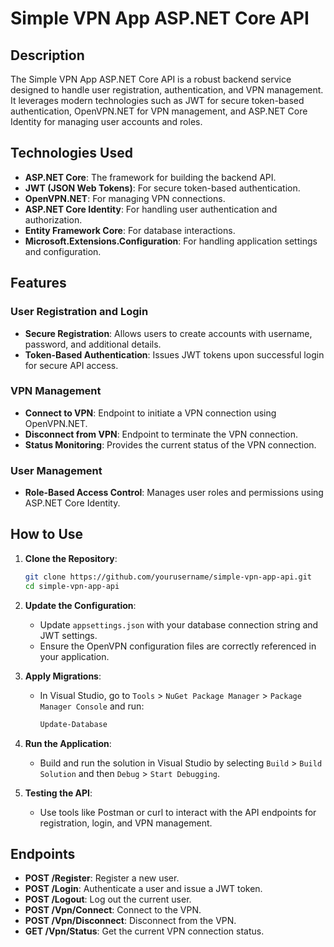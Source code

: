 # Simple VPN App ASP.NET Core API

## Description
The Simple VPN App ASP.NET Core API is a robust backend service designed to handle user registration, authentication, and VPN management. It leverages modern technologies such as JWT for secure token-based authentication, OpenVPN.NET for VPN management, and ASP.NET Core Identity for managing user accounts and roles.

## Technologies Used
- **ASP.NET Core**: The framework for building the backend API.
- **JWT (JSON Web Tokens)**: For secure token-based authentication.
- **OpenVPN.NET**: For managing VPN connections.
- **ASP.NET Core Identity**: For handling user authentication and authorization.
- **Entity Framework Core**: For database interactions.
- **Microsoft.Extensions.Configuration**: For handling application settings and configuration.

## Features
### User Registration and Login
- **Secure Registration**: Allows users to create accounts with username, password, and additional details.
- **Token-Based Authentication**: Issues JWT tokens upon successful login for secure API access.

### VPN Management
- **Connect to VPN**: Endpoint to initiate a VPN connection using OpenVPN.NET.
- **Disconnect from VPN**: Endpoint to terminate the VPN connection.
- **Status Monitoring**: Provides the current status of the VPN connection.

### User Management
- **Role-Based Access Control**: Manages user roles and permissions using ASP.NET Core Identity.

## How to Use
1. **Clone the Repository**:
    ```sh
    git clone https://github.com/yourusername/simple-vpn-app-api.git
    cd simple-vpn-app-api
    ```

2. **Update the Configuration**:
   - Update `appsettings.json` with your database connection string and JWT settings.
   - Ensure the OpenVPN configuration files are correctly referenced in your application.

3. **Apply Migrations**:
   - In Visual Studio, go to `Tools` > `NuGet Package Manager` > `Package Manager Console` and run:
     ```sh
     Update-Database
     ```

4. **Run the Application**:
   - Build and run the solution in Visual Studio by selecting `Build` > `Build Solution` and then `Debug` > `Start Debugging`.

5. **Testing the API**:
   - Use tools like Postman or curl to interact with the API endpoints for registration, login, and VPN management.

## Endpoints
- **POST /Register**: Register a new user.
- **POST /Login**: Authenticate a user and issue a JWT token.
- **POST /Logout**: Log out the current user.
- **POST /Vpn/Connect**: Connect to the VPN.
- **POST /Vpn/Disconnect**: Disconnect from the VPN.
- **GET /Vpn/Status**: Get the current VPN connection status.

